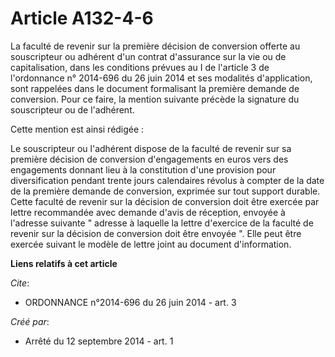 # Article A132-4-6

La faculté de revenir sur la première décision de conversion offerte au souscripteur ou adhérent d'un contrat d'assurance sur
la vie ou de capitalisation, dans les conditions prévues au I de l'article 3 de l'ordonnance n° 2014-696 du 26 juin 2014 et
ses modalités d'application, sont rappelées dans le document formalisant la première demande de conversion. Pour ce faire, la
mention suivante précède la signature du souscripteur ou de l'adhérent. 

Cette mention est ainsi rédigée : 

Le souscripteur ou l'adhérent dispose de la faculté de revenir sur sa première décision de conversion d'engagements en euros
vers des engagements donnant lieu à la constitution d'une provision pour diversification pendant trente jours calendaires
révolus à compter de la date de la première demande de conversion, exprimée sur tout support durable. Cette faculté de
revenir sur la décision de conversion doit être exercée par lettre recommandée avec demande d'avis de réception, envoyée à
l'adresse suivante " adresse à laquelle la lettre d'exercice de la faculté de revenir sur la décision de conversion doit être
envoyée ". Elle peut être exercée suivant le modèle de lettre joint au document d'information.

**Liens relatifs à cet article**

_Cite_:

  - ORDONNANCE n°2014-696 du 26 juin 2014 - art. 3

_Créé par_:

  - Arrêté du 12 septembre 2014 - art. 1
